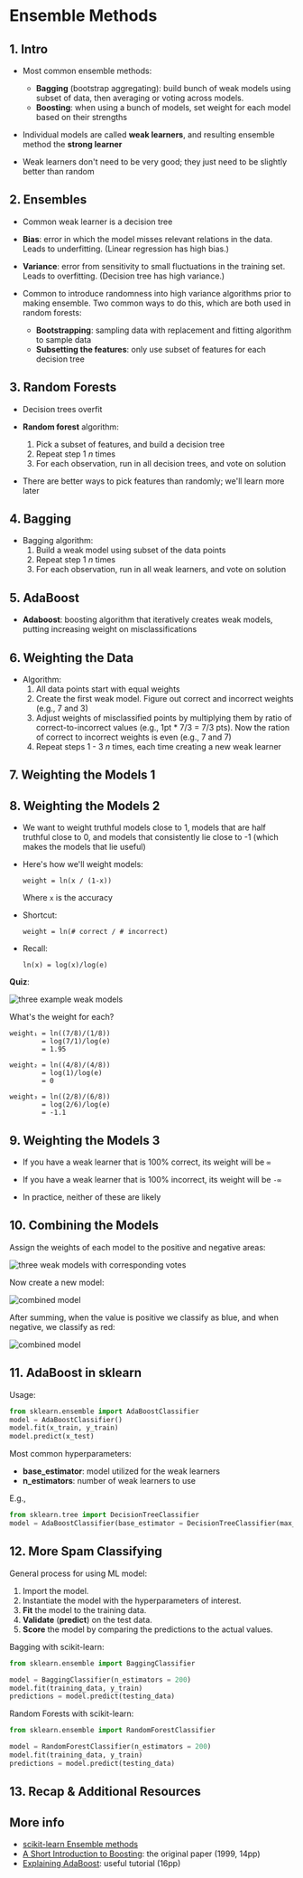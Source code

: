 # Ensemble Methods

## 1. Intro

* Most common ensemble methods:
    - **Bagging** (bootstrap aggregating): build bunch of weak models using subset of data, then averaging or voting across models.
    - **Boosting**: when using a bunch of models, set weight for each model based on their strengths

* Individual models are called **weak learners**, and resulting ensemble method the **strong learner**

* Weak learners don't need to be very good; they just need to be slightly better than random

## 2. Ensembles

* Common weak learner is a decision tree

* **Bias**: error in which the model misses relevant relations in the data. Leads to underfitting. (Linear regression has high bias.)

* **Variance**: error from sensitivity to small fluctuations in the training set. Leads to overfitting. (Decision tree has high variance.)

* Common to introduce randomness into high variance algorithms prior to making ensemble. Two common ways to do this, which are both used in random forests:
    - **Bootstrapping**: sampling data with replacement and fitting algorithm to sample data
    - **Subsetting the features**: only use subset of features for each decision tree

## 3. Random Forests

* Decision trees overfit

* **Random forest** algorithm:
    1. Pick a subset of features, and build a decision tree
    2. Repeat step 1 _n_ times
    3. For each observation, run in all decision trees, and vote on solution

* There are better ways to pick features than randomly; we'll learn more later

## 4. Bagging

* Bagging algorithm:
    1. Build a weak model using subset of the data points
    2. Repeat step 1 _n_ times
    3. For each observation, run in all weak learners, and vote on solution

## 5. AdaBoost

* **Adaboost**: boosting algorithm that iteratively creates weak models, putting increasing weight on misclassifications

## 6. Weighting the Data

* Algorithm:
    1. All data points start with equal weights
    2. Create the first weak model. Figure out correct and incorrect weights (e.g., 7 and 3)
    3. Adjust weights of misclassified points by multiplying them by ratio of correct-to-incorrect values (e.g., 1pt * 7/3 = 7/3 pts). Now the ration of correct to incorrect weights is even (e.g., 7 and 7)
    4. Repeat steps 1 - 3 _n_ times, each time creating a new weak learner

## 7. Weighting the Models 1

## 8. Weighting the Models 2

* We want to weight truthful models close to 1, models that are half truthful close to 0, and models that consistently lie close to -1 (which makes the models that lie useful)

* Here's how we'll weight models:
    ```
    weight = ln(x / (1-x))
    ```
    Where `x` is the accuracy

* Shortcut:
    ```
    weight = ln(# correct / # incorrect)
    ```
* Recall:
    ```
    ln(x) = log(x)/log(e)
    ```

**Quiz**:

![three example weak models](images/adaboost-1.png)

What's the weight for each?

```
weight₁ = ln((7/8)/(1/8))
        = log(7/1)/log(e)
        = 1.95

weight₂ = ln((4/8)/(4/8))
        = log(1)/log(e)
        = 0

weight₃ = ln((2/8)/(6/8))
        = log(2/6)/log(e)
        = -1.1
```

## 9. Weighting the Models 3

* If you have a weak learner that is 100% correct, its weight will be `∞`

* If you have a weak learner that is 100% incorrect, its weight will be `-∞`

* In practice, neither of these are likely

## 10. Combining the Models

Assign the weights of each model to the positive and negative areas:

![three weak models with corresponding votes](images/adaboost-2.png)

Now create a new model:

![combined model](images/adaboost-3.png)

After summing, when the value is positive we classify as blue, and when negative, we classify as red:

![combined model](images/adaboost-4.png)

## 11. AdaBoost in sklearn

Usage:

```python
from sklearn.ensemble import AdaBoostClassifier
model = AdaBoostClassifier()
model.fit(x_train, y_train)
model.predict(x_test)
```

Most common hyperparameters:
* **base_estimator**: model utilized for the weak learners
* **n_estimators**: number of weak learners to use

E.g.,
```python
from sklearn.tree import DecisionTreeClassifier
model = AdaBoostClassifier(base_estimator = DecisionTreeClassifier(max_depth=2), n_estimators = 4)
```

## 12. More Spam Classifying

General process for using ML model:
1. Import the model.
2. Instantiate the model with the hyperparameters of interest.
3. **Fit** the model to the training data.
4. **Validate** (**predict**) on the test data.
5. **Score** the model by comparing the predictions to the actual values.

Bagging with scikit-learn:

```python
from sklearn.ensemble import BaggingClassifier

model = BaggingClassifier(n_estimators = 200)
model.fit(training_data, y_train)
predictions = model.predict(testing_data)
```

Random Forests with scikit-learn:

```python
from sklearn.ensemble import RandomForestClassifier

model = RandomForestClassifier(n_estimators = 200)
model.fit(training_data, y_train)
predictions = model.predict(testing_data)
```

## 13. Recap & Additional Resources


## More info
* [scikit-learn Ensemble methods](https://scikit-learn.org/stable/modules/ensemble.html)
* [A Short Introduction to Boosting](https://cseweb.ucsd.edu/~yfreund/papers/IntroToBoosting.pdf): the original paper (1999, 14pp)
* [Explaining AdaBoost](http://rob.schapire.net/papers/explaining-adaboost.pdf): useful tutorial (16pp)
